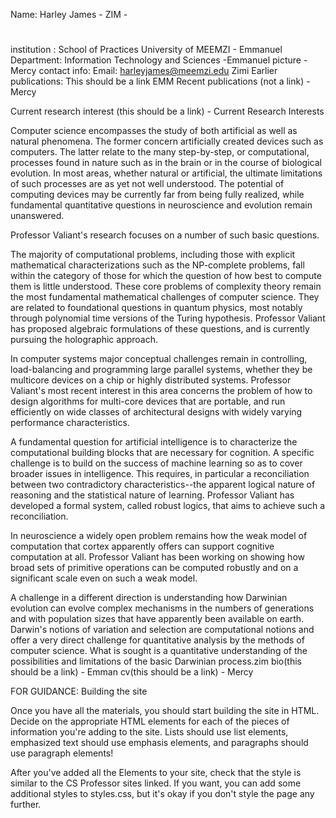 Name: Harley James - ZIM - <h1></h1>
institution : School of Practices University of MEEMZI - Emmanuel
Department: Information Technology and Sciences -Emmanuel
picture - Mercy
contact info: Email: harleyjames@meemzi.edu Zimi
Earlier publications: This should be a link EMM
Recent publications (not a link) - Mercy





Current research interest (this should be a link) - Current Research Interests

Computer science encompasses the study of both artificial as well as natural phenomena. The former concern artificially created devices such as computers. The latter relate to the many step-by-step, or computational, processes found in nature such as in the brain or in the course of biological evolution. In most areas, whether natural or artificial, the ultimate limitations of such processes are as yet not well understood. The potential of computing devices may be currently far from being fully realized, while fundamental quantitative questions in neuroscience and evolution remain unanswered.

Professor Valiant's research focuses on a number of such basic questions.

The majority of computational problems, including those with explicit mathematical characterizations such as the NP-complete problems, fall within the category of those for which the question of how best to compute them is little understood. These core problems of complexity theory remain the most fundamental mathematical challenges of computer science. They are related to foundational questions in quantum physics, most notably through polynomial time versions of the Turing hypothesis. Professor Valiant has proposed algebraic formulations of these questions, and is currently pursuing the holographic approach.

In computer systems major conceptual challenges remain in controlling, load-balancing and programming large parallel systems, whether they be multicore devices on a chip or highly distributed systems. Professor Valiant's most recent interest in this area concerns the problem of how to design algorithms for multi-core devices that are portable, and run efficiently on wide classes of architectural designs with widely varying performance characteristics.

A fundamental question for artificial intelligence is to characterize the computational building blocks that are necessary for cognition. A specific challenge is to build on the success of machine learning so as to cover broader issues in intelligence. This requires, in particular a reconciliation between two contradictory characteristics--the apparent logical nature of reasoning and the statistical nature of learning. Professor Valiant has developed a formal system, called robust logics, that aims to achieve  such a reconciliation.

In neuroscience a widely open problem remains how the weak model of computation that cortex apparently offers can support cognitive computation at all. Professor Valiant has been working on showing how broad sets of primitive operations can be computed robustly and on a significant scale even on such a weak model.

A challenge in a different direction is understanding how Darwinian evolution can evolve complex mechanisms in the numbers of generations and with population sizes that have apparently been available on earth. Darwin's notions of variation and selection are computational notions and offer a very direct challenge for quantitative analysis by the methods of computer science. What is sought is a quantitative understanding of the possibilities and limitations of the basic Darwinian process.zim
bio(this should be a link) - Emman
cv(this should be a link) - Mercy

FOR GUIDANCE: Building the site

Once you have all the materials, you should start building the site in HTML. Decide on the appropriate HTML elements for each of the pieces of information you're adding to the site. Lists should use list elements, emphasized text should use emphasis elements, and paragraphs should use paragraph elements!

After you've added all the Elements to your site, check that the style is similar to the CS Professor sites linked. If you want, you can add some additional styles to styles.css, but it's okay if you don't style the page any further.
